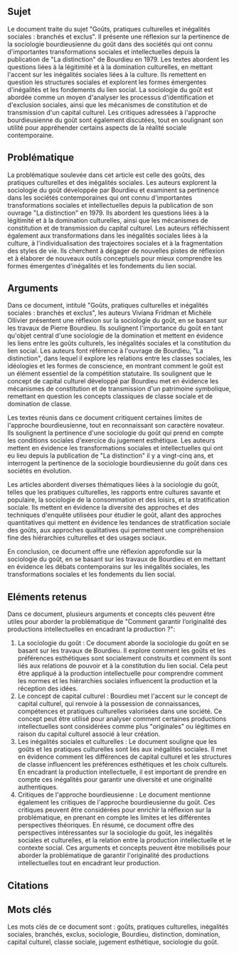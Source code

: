 ## Sujet
Le document traite du sujet "Goûts, pratiques culturelles et inégalités sociales : branchés et exclus". Il présente une réflexion sur la pertinence de la sociologie bourdieusienne du goût dans des sociétés qui ont connu d'importantes transformations sociales et intellectuelles depuis la publication de "La distinction" de Bourdieu en 1979. Les textes abordent les questions liées à la légitimité et à la domination culturelles, en mettant l'accent sur les inégalités sociales liées à la culture. Ils remettent en question les structures sociales et explorent les formes émergentes d'inégalités et les fondements du lien social. La sociologie du goût est abordée comme un moyen d'analyser les processus d'identification et d'exclusion sociales, ainsi que les mécanismes de constitution et de transmission d'un capital culturel. Les critiques adressées à l'approche bourdieusienne du goût sont également discutées, tout en soulignant son utilité pour appréhender certains aspects de la réalité sociale contemporaine.
## Problématique
La problématique soulevée dans cet article est celle des goûts, des pratiques culturelles et des inégalités sociales. Les auteurs explorent la sociologie du goût développée par Bourdieu et examinent sa pertinence dans les sociétés contemporaines qui ont connu d'importantes transformations sociales et intellectuelles depuis la publication de son ouvrage "La distinction" en 1979. Ils abordent les questions liées à la légitimité et à la domination culturelles, ainsi que les mécanismes de constitution et de transmission du capital culturel. Les auteurs réfléchissent également aux transformations dans les inégalités sociales liées à la culture, à l'individualisation des trajectoires sociales et à la fragmentation des styles de vie. Ils cherchent à dégager de nouvelles pistes de réflexion et à élaborer de nouveaux outils conceptuels pour mieux comprendre les formes émergentes d'inégalités et les fondements du lien social.
## Arguments
Dans ce document, intitulé "Goûts, pratiques culturelles et inégalités sociales : branchés et exclus", les auteurs Viviana Fridman et Michèle Ollivier présentent une réflexion sur la sociologie du goût, en se basant sur les travaux de Pierre Bourdieu. Ils soulignent l'importance du goût en tant qu'objet central d'une sociologie de la domination et mettent en évidence les liens entre les goûts culturels, les inégalités sociales et la constitution du lien social. Les auteurs font référence à l'ouvrage de Bourdieu, "La distinction", dans lequel il explore les relations entre les classes sociales, les idéologies et les formes de conscience, en montrant comment le goût est un élément essentiel de la compétition statutaire. Ils soulignent que le concept de capital culturel développé par Bourdieu met en évidence les mécanismes de constitution et de transmission d'un patrimoine symbolique, remettant en question les concepts classiques de classe sociale et de domination de classe. 

Les textes réunis dans ce document critiquent certaines limites de l'approche bourdieusienne, tout en reconnaissant son caractère novateur. Ils soulignent la pertinence d'une sociologie du goût qui prend en compte les conditions sociales d'exercice du jugement esthétique. Les auteurs mettent en évidence les transformations sociales et intellectuelles qui ont eu lieu depuis la publication de "La distinction" il y a vingt-cinq ans, et interrogent la pertinence de la sociologie bourdieusienne du goût dans ces sociétés en évolution. 

Les articles abordent diverses thématiques liées à la sociologie du goût, telles que les pratiques culturelles, les rapports entre cultures savante et populaire, la sociologie de la consommation et des loisirs, et la stratification sociale. Ils mettent en évidence la diversité des approches et des techniques d'enquête utilisées pour étudier le goût, allant des approches quantitatives qui mettent en évidence les tendances de stratification sociale des goûts, aux approches qualitatives qui permettent une compréhension fine des hiérarchies culturelles et des usages sociaux.

En conclusion, ce document offre une réflexion approfondie sur la sociologie du goût, en se basant sur les travaux de Bourdieu et en mettant en évidence les débats contemporains sur les inégalités sociales, les transformations sociales et les fondements du lien social.

## Eléments retenus 
Dans ce document, plusieurs arguments et concepts clés peuvent être utiles pour aborder la problématique de "Comment garantir l’originalité des productions intellectuelles en encadrant la production ?": 
1. La sociologie du goût : Ce document aborde la sociologie du goût en se basant sur les travaux de Bourdieu. Il explore comment les goûts et les préférences esthétiques sont socialement construits et comment ils sont liés aux relations de pouvoir et à la constitution du lien social. Cela peut être appliqué à la production intellectuelle pour comprendre comment les normes et les hiérarchies sociales influencent la production et la réception des idées. 
2. Le concept de capital culturel : Bourdieu met l'accent sur le concept de capital culturel, qui renvoie à la possession de connaissances, compétences et pratiques culturelles valorisées dans une société. Ce concept peut être utilisé pour analyser comment certaines productions intellectuelles sont considérées comme plus "originales" ou légitimes en raison du capital culturel associé à leur création. 
3. Les inégalités sociales et culturelles : Le document souligne que les goûts et les pratiques culturelles sont liés aux inégalités sociales. Il met en évidence comment les différences de capital culturel et les structures de classe influencent les préférences esthétiques et les choix culturels. En encadrant la production intellectuelle, il est important de prendre en compte ces inégalités pour garantir une diversité et une originalité authentiques. 
4. Critiques de l'approche bourdieusienne : Le document mentionne également les critiques de l'approche bourdieusienne du goût. Ces critiques peuvent être considérées pour enrichir la réflexion sur la problématique, en prenant en compte les limites et les différentes perspectives théoriques. 
En résumé, ce document offre des perspectives intéressantes sur la sociologie du goût, les inégalités sociales et culturelles, et la relation entre la production intellectuelle et le contexte social. Ces arguments et concepts peuvent être mobilisés pour aborder la problématique de garantir l'originalité des productions intellectuelles tout en encadrant leur production.
## Citations

## Mots clés
Les mots clés de ce document sont : goûts, pratiques culturelles, inégalités sociales, branchés, exclus, sociologie, Bourdieu, distinction, domination, capital culturel, classe sociale, jugement esthétique, sociologie du goût.